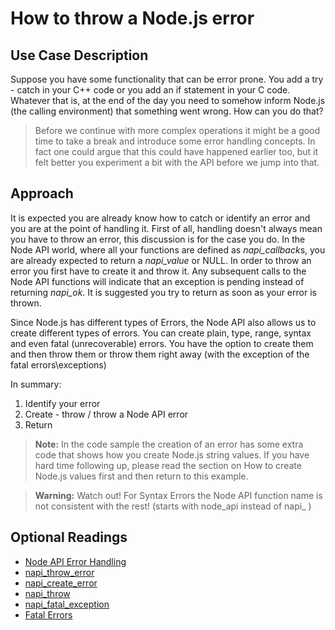 # How to throw a Node.js error
## Use Case Description

Suppose you have some functionality that can be error prone. You add a try - catch in your C++ code or you add an if statement in your C code. Whatever that is, at the end of the day you need to somehow inform Node.js (the calling environment) that something went wrong. How can you do that?

> Before we continue with more complex operations it might be a good time to take a break and introduce some error handling concepts. In fact one could argue that this could have happened earlier too, but it felt better you experiment a bit with the API before we jump into that.

## Approach

It is expected you are already know how to catch or identify an error and you are at the point of handling it. First of all, handling doesn't always mean you have to throw an error, this discussion is for the case you do. In the Node API world, where all your functions are defined as *napi_callback*s, you are already expected to return a *napi_value* or NULL. In order to throw an error you first have to create it and throw it. Any subsequent calls to the Node API functions will indicate that an exception is pending instead of returning *napi_ok*. It is suggested you try to return as soon as your error is thrown.

Since Node.js has different types of Errors, the Node API also allows us to create different types of errors. You can create plain, type, range, syntax and even fatal (unrecoverable) errors. You have the option to create them and then throw them or throw them right away (with the exception of the fatal errors\exceptions)

In summary:
1. Identify your error
2. Create - throw / throw a Node API error
3. Return

> **Note:** In the code sample the creation of an error has some extra code that shows how you create Node.js string values. If you have hard time following up, please read the section on How to create Node.js values first and then return to this example.

> **Warning:** Watch out! For Syntax Errors the Node API function name is not consistent with the rest! (starts with node_api instead of napi_ )

## Optional Readings
* [Node API Error Handling](https://nodejs.org/api/n-api.html#error-handling)
* [napi_throw_error](https://nodejs.org/api/n-api.html#napi_throw_error)
* [napi_create_error](https://nodejs.org/api/n-api.html#napi_create_error)
* [napi_throw](https://nodejs.org/api/n-api.html#napi_throw)
* [napi_fatal_exception](https://nodejs.org/api/n-api.html#napi_fatal_exception)
* [Fatal Errors](https://nodejs.org/api/n-api.html#fatal-errors)
